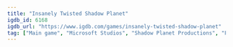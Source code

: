 ```yaml
---
title: "Insanely Twisted Shadow Planet"
igdb_id: 6168
igdb_url: "https://www.igdb.com/games/insanely-twisted-shadow-planet"
tag: ["Main game", "Microsoft Studios", "Shadow Planet Productions", "Fuelcell Games", "Gagne International", "Shooter", "Puzzle", "Adventure", "Indie", "Single player", "Multiplayer", "Co-operative", "Side view", "Action", "Fantasy", "Science fiction"]
---
```

